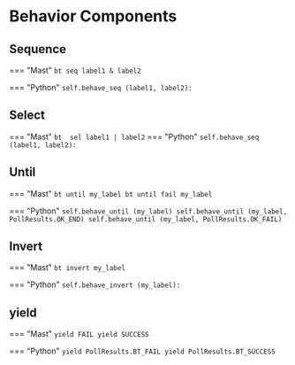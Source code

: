 # Behavior Components


## Sequence

=== "Mast"
    ```
    bt seq label1 & label2
    ```

=== "Python"
    ```
    self.behave_seq (label1, label2):
    ```

## Select

=== "Mast"
    ```
    bt  sel label1 | label2
    ```
=== "Python"
    ```
    self.behave_seq (label1, label2):
    ```

## Until

=== "Mast"
    ```
    bt until my_label
    bt until fail my_label
    ```

=== "Python"
    ```
    self.behave_until (my_label)
    self.behave_until (my_label, PollResults.OK_END)
    self.behave_until (my_label, PollResults.OK_FAIL)
    ```        

## Invert

=== "Mast"
    ```
    bt invert my_label
    ```

=== "Python"
    ```
    self.behave_invert (my_label):
    ```


## yield

=== "Mast"
    ```
    yield FAIL
    yield SUCCESS
    ```

=== "Python"
    ```
    yield PollResults.BT_FAIL
    yield PollResults.BT_SUCCESS
    ```
